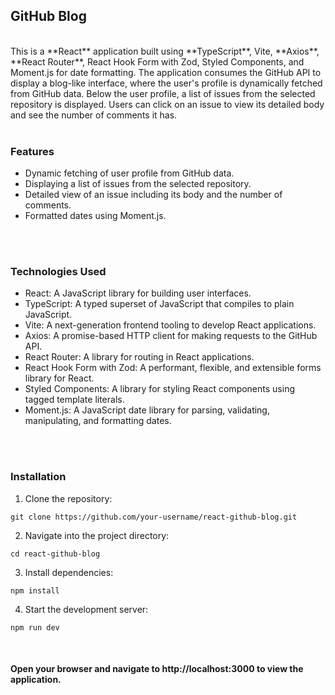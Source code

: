 ## GitHub Blog

<br>
This is a **React** application built using **TypeScript**, Vite, **Axios**, **React Router**, React Hook Form with Zod, Styled Components, and Moment.js for date formatting. The application consumes the GitHub API to display a blog-like interface, where the user's profile is dynamically fetched from GitHub data. Below the user profile, a list of issues from the selected repository is displayed. Users can click on an issue to view its detailed body and see the number of comments it has.

<br>
<br>

### Features

- Dynamic fetching of user profile from GitHub data.
- Displaying a list of issues from the selected repository.
- Detailed view of an issue including its body and the number of comments.
- Formatted dates using Moment.js.

<br>
<br>

### Technologies Used

- React: A JavaScript library for building user interfaces.
- TypeScript: A typed superset of JavaScript that compiles to plain JavaScript.
- Vite: A next-generation frontend tooling to develop React applications.
- Axios: A promise-based HTTP client for making requests to the GitHub API.
- React Router: A library for routing in React applications.
- React Hook Form with Zod: A performant, flexible, and extensible forms library for React.
- Styled Components: A library for styling React components using tagged template literals.
- Moment.js: A JavaScript date library for parsing, validating, manipulating, and formatting dates.

<br>
<br>

### Installation

1. Clone the repository:

```
git clone https://github.com/your-username/react-github-blog.git
```

2. Navigate into the project directory:

```
cd react-github-blog
```

3. Install dependencies:

```
npm install
```

4. Start the development server:

```
npm run dev
```

<br>

#### Open your browser and navigate to http://localhost:3000 to view the application.
